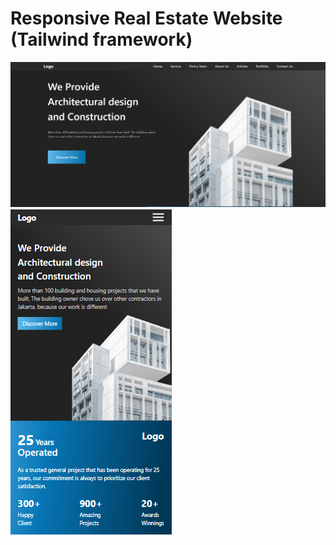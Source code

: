 # Responsive Real Estate Website (Tailwind framework)
![project image](project_image.png?raw=true "real_estate_website")
![project image](mobile_project_image.png?raw=true "real_estate_website")